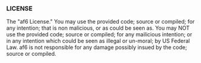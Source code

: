 ### LICENSE
The "af6 License."
You may use the provided code; source or compiled; for any intention; that is non malicious, or as could be seen as.
You may NOT use the provided code; source or compiled; for any mailicious intention; or in any intention which could be seen as illegal or un-moral; by US Federal Law. 
af6 is not responsible for any damage possibly insued by the code; source or compiled. 
